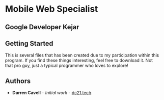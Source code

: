 # Mobile Web Specialist
## Google Developer Kejar

## Getting Started
This is several files that has been created due to my participation within this program. If you find these things interesting, feel free to download it. Not that pro guy, just a typical programmer who loves to explore!
## Authors
* **Darren Cavell** - *Initial work* - [dc21.tech](https://dc21.tech)
